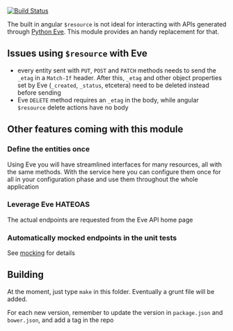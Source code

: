 [![Build Status](https://travis-ci.org/sourcefabric-innovation/eve-api.png?branch=master)](https://travis-ci.org/sourcefabric-innovation/eve-api)

The built in angular `$resource` is not ideal for interacting with
APIs generated through [Python
Eve](http://python-eve.org/index.html). This module provides an handy
replacement for that.

## Issues using `$resource` with Eve

- every entity sent with `PUT`, `POST` and `PATCH` methods needs to
  send the `_etag` in a `Match-If` header. After this, `_etag` and
  other object properties set by Eve (`_created`, `_status`, etcetera)
  need to be deleted instead before sending
- Eve `DELETE` method requires an `_etag` in the body, while angular
  `$resource` delete actions have no body

## Other features coming with this module

### Define the entities once

Using Eve you will have streamlined interfaces for many resources, all
with the same methods. With the service here you can configure them
once for all in your configuration phase and use them throughout the
whole application

### Leverage Eve HATEOAS

The actual endpoints are requested from the Eve API home page

### Automatically mocked endpoints in the unit tests

See [mocking](https://github.com/sourcefabric-innovation/eve-api/blob/master/mocking.md) for details

## Building

At the moment, just type `make` in this folder. Eventually a grunt
file will be added.

For each new version, remember to update the version in `package.json`
and `bower.json`, and add a tag in the repo

